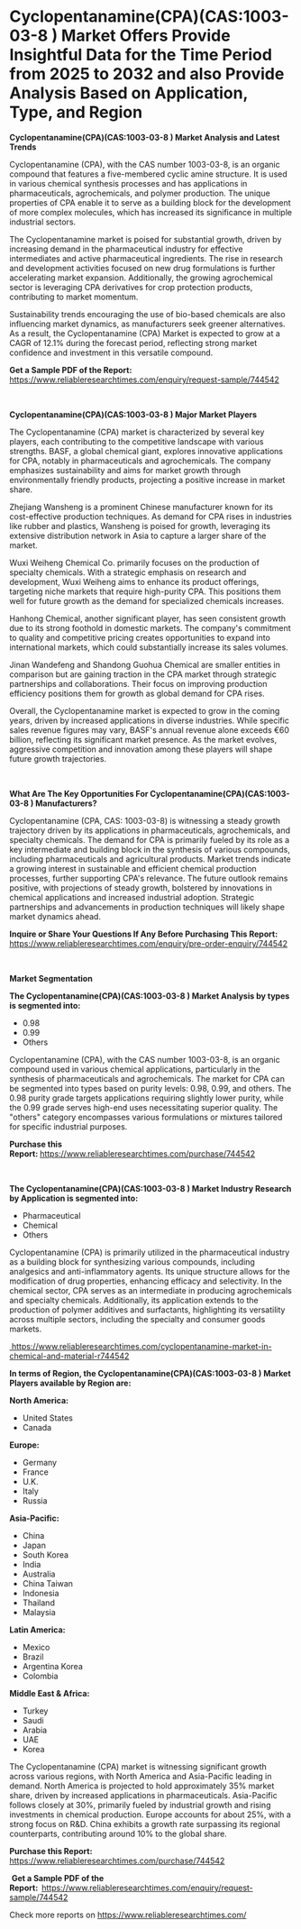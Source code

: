 <p><h1>Cyclopentanamine(CPA)(CAS:1003-03-8 ) Market Offers Provide Insightful Data for the Time Period from 2025 to 2032 and also Provide Analysis Based on Application, Type, and Region</h1></p><p><strong>Cyclopentanamine(CPA)(CAS:1003-03-8 ) Market Analysis and Latest Trends</strong></p>
<p><p>Cyclopentanamine (CPA), with the CAS number 1003-03-8, is an organic compound that features a five-membered cyclic amine structure. It is used in various chemical synthesis processes and has applications in pharmaceuticals, agrochemicals, and polymer production. The unique properties of CPA enable it to serve as a building block for the development of more complex molecules, which has increased its significance in multiple industrial sectors.</p><p>The Cyclopentanamine market is poised for substantial growth, driven by increasing demand in the pharmaceutical industry for effective intermediates and active pharmaceutical ingredients. The rise in research and development activities focused on new drug formulations is further accelerating market expansion. Additionally, the growing agrochemical sector is leveraging CPA derivatives for crop protection products, contributing to market momentum.</p><p>Sustainability trends encouraging the use of bio-based chemicals are also influencing market dynamics, as manufacturers seek greener alternatives. As a result, the Cyclopentanamine (CPA) Market is expected to grow at a CAGR of 12.1% during the forecast period, reflecting strong market confidence and investment in this versatile compound.</p></p>
<p><strong>Get a Sample PDF of the Report:&nbsp;</strong> <a href="https://www.reliableresearchtimes.com/enquiry/request-sample/744542?utm_campaign=2193&utm_medium=2&utm_source=Github&utm_content=ia&utm_term=28022025&utm_id=cyclopentanaminecpacas1003-03-8">https://www.reliableresearchtimes.com/enquiry/request-sample/744542</a></p>
<p>&nbsp;</p>
<p><strong>Cyclopentanamine(CPA)(CAS:1003-03-8 ) Major Market Players</strong></p>
<p><p>The Cyclopentanamine (CPA) market is characterized by several key players, each contributing to the competitive landscape with various strengths. BASF, a global chemical giant, explores innovative applications for CPA, notably in pharmaceuticals and agrochemicals. The company emphasizes sustainability and aims for market growth through environmentally friendly products, projecting a positive increase in market share.</p><p>Zhejiang Wansheng is a prominent Chinese manufacturer known for its cost-effective production techniques. As demand for CPA rises in industries like rubber and plastics, Wansheng is poised for growth, leveraging its extensive distribution network in Asia to capture a larger share of the market.</p><p>Wuxi Weiheng Chemical Co. primarily focuses on the production of specialty chemicals. With a strategic emphasis on research and development, Wuxi Weiheng aims to enhance its product offerings, targeting niche markets that require high-purity CPA. This positions them well for future growth as the demand for specialized chemicals increases.</p><p>Hanhong Chemical, another significant player, has seen consistent growth due to its strong foothold in domestic markets. The company's commitment to quality and competitive pricing creates opportunities to expand into international markets, which could substantially increase its sales volumes.</p><p>Jinan Wandefeng and Shandong Guohua Chemical are smaller entities in comparison but are gaining traction in the CPA market through strategic partnerships and collaborations. Their focus on improving production efficiency positions them for growth as global demand for CPA rises.</p><p>Overall, the Cyclopentanamine market is expected to grow in the coming years, driven by increased applications in diverse industries. While specific sales revenue figures may vary, BASF's annual revenue alone exceeds €60 billion, reflecting its significant market presence. As the market evolves, aggressive competition and innovation among these players will shape future growth trajectories.</p></p>
<p>&nbsp;</p>
<p><strong>What Are The Key Opportunities For Cyclopentanamine(CPA)(CAS:1003-03-8 ) Manufacturers?</strong></p>
<p><p>Cyclopentanamine (CPA, CAS: 1003-03-8) is witnessing a steady growth trajectory driven by its applications in pharmaceuticals, agrochemicals, and specialty chemicals. The demand for CPA is primarily fueled by its role as a key intermediate and building block in the synthesis of various compounds, including pharmaceuticals and agricultural products. Market trends indicate a growing interest in sustainable and efficient chemical production processes, further supporting CPA's relevance. The future outlook remains positive, with projections of steady growth, bolstered by innovations in chemical applications and increased industrial adoption. Strategic partnerships and advancements in production techniques will likely shape market dynamics ahead.</p></p>
<p><strong>Inquire or Share Your Questions If Any Before Purchasing This Report:</strong> <a href="https://www.reliableresearchtimes.com/enquiry/pre-order-enquiry/744542?utm_campaign=2193&utm_medium=2&utm_source=Github&utm_content=ia&utm_term=28022025&utm_id=cyclopentanaminecpacas1003-03-8">https://www.reliableresearchtimes.com/enquiry/pre-order-enquiry/744542</a></p>
<p>&nbsp;</p>
<p><strong>Market Segmentation</strong></p>
<p><strong>The Cyclopentanamine(CPA)(CAS:1003-03-8 ) Market Analysis by types is segmented into:</strong></p>
<p><ul><li>0.98</li><li>0.99</li><li>Others</li></ul></p>
<p><p>Cyclopentanamine (CPA), with the CAS number 1003-03-8, is an organic compound used in various chemical applications, particularly in the synthesis of pharmaceuticals and agrochemicals. The market for CPA can be segmented into types based on purity levels: 0.98, 0.99, and others. The 0.98 purity grade targets applications requiring slightly lower purity, while the 0.99 grade serves high-end uses necessitating superior quality. The "others" category encompasses various formulations or mixtures tailored for specific industrial purposes.</p></p>
<p><strong>Purchase this Report:&nbsp;</strong><a href="https://www.reliableresearchtimes.com/purchase/744542?utm_campaign=2193&utm_medium=2&utm_source=Github&utm_content=ia&utm_term=28022025&utm_id=cyclopentanaminecpacas1003-03-8">https://www.reliableresearchtimes.com/purchase/744542</a></p>
<p>&nbsp;</p>
<p><strong>The Cyclopentanamine(CPA)(CAS:1003-03-8 ) Market Industry Research by Application is segmented into:</strong></p>
<p><ul><li>Pharmaceutical</li><li>Chemical</li><li>Others</li></ul></p>
<p><p>Cyclopentanamine (CPA) is primarily utilized in the pharmaceutical industry as a building block for synthesizing various compounds, including analgesics and anti-inflammatory agents. Its unique structure allows for the modification of drug properties, enhancing efficacy and selectivity. In the chemical sector, CPA serves as an intermediate in producing agrochemicals and specialty chemicals. Additionally, its application extends to the production of polymer additives and surfactants, highlighting its versatility across multiple sectors, including the specialty and consumer goods markets.</p></p>
<p><a href="https://www.reliableresearchtimes.com/cyclopentanamine-market-in-chemical-and-material-r744542?utm_campaign=2193&utm_medium=2&utm_source=Github&utm_content=ia&utm_term=28022025&utm_id=cyclopentanaminecpacas1003-03-8">&nbsp;https://www.reliableresearchtimes.com/cyclopentanamine-market-in-chemical-and-material-r744542</a></p>
<p><strong>In terms of Region, the Cyclopentanamine(CPA)(CAS:1003-03-8 ) Market Players available by Region are:</strong></p>
<p>
    <p> <strong> North America: </strong>
        <ul>
            <li>United States</li>
            <li>Canada</li>
        </ul>
        </p> 
    <p> <strong> Europe: </strong>
        <ul>
            <li>Germany</li>
            <li>France</li>
            <li>U.K.</li>
            <li>Italy</li>
            <li>Russia</li>
        </ul>
        </p> 
    <p> <strong> Asia-Pacific: </strong>
        <ul>
            <li>China</li>
            <li>Japan</li>
            <li>South Korea</li>
            <li>India</li>
            <li>Australia</li>
            <li>China Taiwan</li>
            <li>Indonesia</li>
            <li>Thailand</li>
            <li>Malaysia</li>
        </ul>
        </p> 
    <p> <strong> Latin America: </strong>
        <ul>
            <li>Mexico</li>
            <li>Brazil</li>
            <li>Argentina Korea</li>
            <li>Colombia</li>
        </ul>
        </p> 
    <p> <strong> Middle East & Africa: </strong>
        <ul>
            <li>Turkey</li>
            <li>Saudi</li>
            <li>Arabia</li>
            <li>UAE</li>
            <li>Korea</li>
        </ul>
    </p>
    </p>
<p><p>The Cyclopentanamine (CPA) market is witnessing significant growth across various regions, with North America and Asia-Pacific leading in demand. North America is projected to hold approximately 35% market share, driven by increased applications in pharmaceuticals. Asia-Pacific follows closely at 30%, primarily fueled by industrial growth and rising investments in chemical production. Europe accounts for about 25%, with a strong focus on R&D. China exhibits a growth rate surpassing its regional counterparts, contributing around 10% to the global share.</p></p>
<p><strong>Purchase this Report: </strong><a href="https://www.reliableresearchtimes.com/purchase/744542?utm_campaign=2193&utm_medium=2&utm_source=Github&utm_content=ia&utm_term=28022025&utm_id=cyclopentanaminecpacas1003-03-8">https://www.reliableresearchtimes.com/purchase/744542</a></p>
<p>&nbsp;<strong>Get a Sample PDF of the Report:&nbsp;&nbsp;</strong><a href="https://www.reliableresearchtimes.com/enquiry/request-sample/744542?utm_campaign=2193&utm_medium=2&utm_source=Github&utm_content=ia&utm_term=28022025&utm_id=cyclopentanaminecpacas1003-03-8">https://www.reliableresearchtimes.com/enquiry/request-sample/744542</a></p>
<p><strong></strong></p>
<p>Check more reports on <a href="https://www.reliableresearchtimes.com/?utm_campaign=2193&utm_medium=2&utm_source=Github&utm_content=ia&utm_term=28022025&utm_id=cyclopentanaminecpacas1003-03-8">https://www.reliableresearchtimes.com/</a></p>